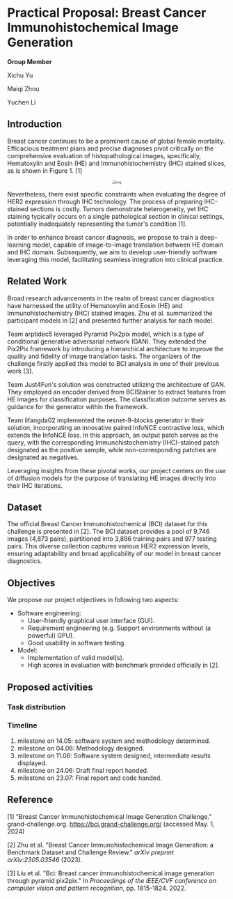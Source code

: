 # Practical Proposal: Breast Cancer Immunohistochemical Image Generation

**Group Member**

Xichu Yu

Maiqi Zhou

Yuchen Li

## Introduction

Breast cancer continues to be a prominent cause of global female mortality. Efficacious treatment plans and precise diagnoses pivot critically on the comprehensive evaluation of histopathological images, specifically, Hematoxylin and Eosin (HE) and Immunohistochemistry (IHC) stained slices, as is shown in Figure 1. [1]

<div align="center"><img src="https://rumc-gcorg-p-public.s3.amazonaws.com/i/2022/06/27/wsiexamples.png" alt="img" style="zoom:50%;"/></div>

Nevertheless, there exist specific constraints when evaluating the degree of HER2 expression through IHC technology. The process of preparing IHC-stained sections is costly. Tumors demonstrate heterogeneity, yet IHC staining typically occurs on a single pathological section in clinical settings, potentially inadequately representing the tumor's condition [1].

In order to enhance breast cancer diagnosis, we propose to train a deep-learning model, capable of image-to-image translation between HE domain and IHC domain. Subsequently, we aim to develop user-friendly software leveraging this model, facilitating seamless integration into clinical practice.

## Related Work

Broad research advancements in the realm of breast cancer diagnostics have harnessed the utility of Hematoxylin and Eosin (HE) and Immunohistochemistry (IHC) stained images. Zhu et al. summarized the participant models in [2] and presented further analysis for each model. 

Team arptidec5 leveraged Pyramid Pix2pix model, which is a type of conditional generative adversarial network (GAN). They extended the Pix2Pix framework by introducing a hierarchical architecture to improve the quality and fidelity of image translation tasks. The organizers of the challenge firstly applied this model to BCI analysis in one of their previous work [3]. 

Team Just4Fun's solution was constructed utilizing the architecture of GAN. They employed an encoder derived from BCIStainer to extract features from HE images for classification purposes. The classification outcome serves as guidance for the generator within the framework.

Team lifangda02 implemented the resnet-9-blocks generator in their solution, incorporating an innovative paired InfoNCE contrastive loss, which extends the InfoNCE loss. In this approach, an output patch serves as the query, with the corresponding Immunohistochemistry (IHC)-stained patch designated as the positive sample, while non-corresponding patches are designated as negatives.



Leveraging insights from these pivotal works, our project centers on the use of diffusion models for the purpose of translating HE images directly into their IHC iterations.

## Dataset

The official Breast Cancer Immunohistochemical (BCI) dataset for this challenge is presented in [2]. The BCI dataset provides a pool of 9,746 images (4,873 pairs), partitioned into 3,896 training pairs and 977 testing pairs. This diverse collection captures various HER2 expression levels, ensuring adaptability and broad applicability of our model in breast cancer diagnostics.

## Objectives

We propose our project objectives in following two aspects:

+ Software engineering:
  - User-friendly graphical user interface (GUI).
  - Requirement engineering (e.g. Support environments without (a powerful) GPU).
  - Good usability in software testing.
+ Model:
  + Implementation of valid model(s).
  + High scores in evaluation with benchmark provided officially in [2].

## Proposed activities

### Task distribution



### Timeline

1. milestone on 14.05: software system and methodology determined.
2. milestone on 04.06: Methodology designed.
3. milestone on 11.06: Software system designed, intermediate results displayed.
4. milestone on 24.06: Draft final report handed.
5. milestone on 23.07: Final report and code handed.

## Reference

[1] "Breast Cancer Immunohistochemical Image Generation Challenge." grand-challenge.org. https://bci.grand-challenge.org/ (accessed May. 1, 2024)

[2] Zhu et al. "Breast Cancer Immunohistochemical Image Generation: a Benchmark Dataset and Challenge Review." *arXiv preprint arXiv:2305.03546* (2023).

[3] Liu et al. "Bci: Breast cancer immunohistochemical image generation through pyramid pix2pix." In *Proceedings of the IEEE/CVF conference on computer vision and pattern recognition*, pp. 1815-1824. 2022.
